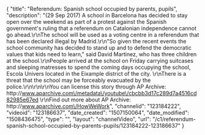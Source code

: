 {
    "title": "Referendum: Spanish school occupied by parents, pupils",
    "description": "(29 Sep 2017) A school in Barcelona has decided to stay open over the weekend as part of a protest against the Spanish government's ruling that a referendum on Catalonian independence cannot go ahead.\r\nThe school will be used as a voting centre in a referendum that has been declared illegal by Madrid.\r\n\"So given the recent events the school community has decided to stand up and to defend the democratic values that kids need to learn,\" said David Martinez, who has three children at the school.\r\nPeople arrived at the school on Friday carrying suitcases and sleeping matresses to spend the coming days occupying the school, Escola Univers located in the Eixample district of the city. \r\nThere is a threat that the school may be forceably evacuated by the police.\r\n\r\n\r\nYou can license this story through AP Archive: http:\/\/www.aparchive.com\/metadata\/youtube\/cbcbb3d17c289d7a4516cd82985e67ed \r\nFind out more about AP Archive: http:\/\/www.aparchive.com\/HowWeWork",
    "channelid": "123184222",
    "videoid": "123186637",
    "date_created": "1507150064",
    "date_modified": "1508436475",
    "type": "",
    "layout": "channelVideo",
    "url": "\/c1\/referendum-spanish-school-occupied-by-parents-pupils\/123184222-123186637"
}